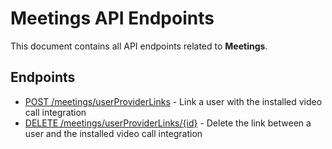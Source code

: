 # Meetings API Endpoints

This document contains all API endpoints related to **Meetings**.

## Endpoints

- [POST /meetings/userProviderLinks](./saveuserproviderlink.md) - Link a user with the installed video call integration
- [DELETE /meetings/userProviderLinks/{id}](./deleteuserproviderlink.md) - Delete the link between a user and the installed video call integration